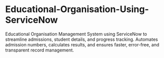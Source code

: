 # Educational-Organisation-Using-ServiceNow
Educational Organisation Management System using ServiceNow to streamline admissions, student details, and progress tracking. Automates admission numbers, calculates results, and ensures faster, error-free, and transparent record management.
